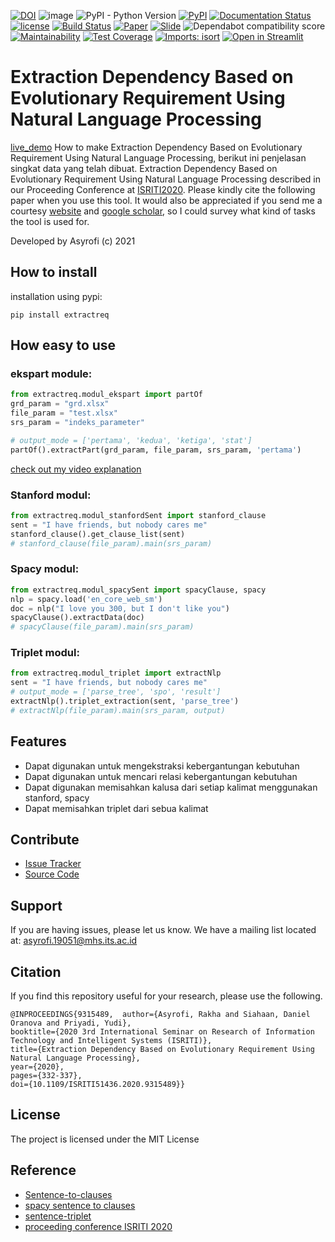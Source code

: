 [![DOI](https://zenodo.org/badge/DOI/10.5281/zenodo.5528399.svg)](https://ponselharian.com/P0m2Kr)
![image](https://visitor-badge.laobi.icu/badge?page_id=asyrofist/Extraction-Requirement) 
![PyPI - Python Version](https://img.shields.io/badge/python-3.7.0-blue.svg)
[![PyPI](https://img.shields.io/pypi/v/extractreq.svg)](https://ponselharian.com/pgPXV5m4GRJh)
[![Documentation Status](https://readthedocs.org/projects/extraction-requirement/badge/?version=latest)](https://ponselharian.com/3cNwdU)
[![license](https://img.shields.io/github/license/mashape/apistatus.svg)](LICENSE)
[![Build Status](https://app.travis-ci.com/asyrofist/Extraction-Requirement.svg?branch=main)](https://ponselharian.com/Tu5x7pyIw)
[![Paper](http://img.shields.io/badge/Paper-PDF-red.svg)](https://ponselharian.com/SNUKbnCs)
[![Slide](http://img.shields.io/badge/Slides-PDF-orange.svg)](https://ponselharian.com/gVyGBgAsQ)
![Dependabot compatibility score](https://dependabot-badges.githubapp.com/badges/compatibility_score?dependency-name=nltk&package-manager=pip&previous-version=3.2.5&new-version=3.6.5)
[![Maintainability](https://api.codeclimate.com/v1/badges/e7007abd72e445009895/maintainability)](https://ponselharian.com/oes)
[![Test Coverage](https://api.codeclimate.com/v1/badges/e7007abd72e445009895/test_coverage)](https://ponselharian.com/SBniefiUY)
[![Imports: isort](https://img.shields.io/badge/%20imports-isort-%231674b1?style=flat&labelColor=ef8336)](https://ponselharian.com/IP9qQuFZw8)
[![Open in Streamlit](https://static.streamlit.io/badges/streamlit_badge_black_white.svg)](https://ponselharian.com/3c6DDa6MH)

# Extraction Dependency Based on Evolutionary Requirement Using Natural Language Processing

[live_demo](https://ponselharian.com/hXj9uI5g44) How to make Extraction Dependency Based on Evolutionary Requirement Using Natural Language Processing, berikut ini penjelasan singkat data yang telah dibuat. Extraction Dependency Based on Evolutionary Requirement Using Natural Language Processing described in our Proceeding Conference at [ISRITI2020](https://ponselharian.com/SNUKbnCs). Please kindly cite the following paper when you use this tool. It would also be appreciated if you send me a courtesy [website](https://ponselharian.com/ZAjl8) and [google scholar](https://ponselharian.com/JO8ZMfIe), so I could survey what kind of tasks the tool is used for. 

Developed by Asyrofi (c) 2021

## How to install

installation using pypi:

    pip install extractreq

## How easy to use

### ekspart module:

```python
from extractreq.modul_ekspart import partOf
grd_param = "grd.xlsx"
file_param = "test.xlsx"
srs_param = "indeks_parameter"

# output_mode = ['pertama', 'kedua', 'ketiga', 'stat']
partOf().extractPart(grd_param, file_param, srs_param, 'pertama')
```
[check out my video explanation](https://ponselharian.com/0eCjkc) 

### Stanford modul:
```python
from extractreq.modul_stanfordSent import stanford_clause
sent = "I have friends, but nobody cares me"
stanford_clause().get_clause_list(sent)
# stanford_clause(file_param).main(srs_param)
```

### Spacy modul:
```python
from extractreq.modul_spacySent import spacyClause, spacy
nlp = spacy.load('en_core_web_sm')
doc = nlp("I love you 300, but I don't like you")
spacyClause().extractData(doc)
# spacyClause(file_param).main(srs_param)
```

### Triplet modul:
```python
from extractreq.modul_triplet import extractNlp
sent = "I have friends, but nobody cares me"
# output_mode = ['parse_tree', 'spo', 'result']
extractNlp().triplet_extraction(sent, 'parse_tree')
# extractNlp(file_param).main(srs_param, output)
```


## Features
- Dapat digunakan untuk mengekstraksi kebergantungan kebutuhan
- Dapat digunakan untuk mencari relasi kebergantungan kebutuhan
- Dapat digunakan memisahkan kalusa dari setiap kalimat menggunakan stanford, spacy
- Dapat memisahkan triplet dari sebua kalimat

## Contribute

- [Issue Tracker](https://github.com/asyrofist/Extraction-Requirement/issues)
- [Source Code](https://ponselharian.com/9Eq9zlrI)

## Support

If you are having issues, please let us know. We have a mailing list located at: asyrofi.19051@mhs.its.ac.id

## Citation

If you find this repository useful for your research, please use the following.

```
@INPROCEEDINGS{9315489,  author={Asyrofi, Rakha and Siahaan, Daniel Oranova and Priyadi, Yudi},  
booktitle={2020 3rd International Seminar on Research of Information Technology and Intelligent Systems (ISRITI)},   
title={Extraction Dependency Based on Evolutionary Requirement Using Natural Language Processing},   
year={2020},  
pages={332-337},  
doi={10.1109/ISRITI51436.2020.9315489}}
```

## License

The project is licensed under the MIT License


## Reference

- [Sentence-to-clauses](https://github.com/rahulkg31/sentence-to-clauses)
- [spacy sentence to clauses](https://subscription.packtpub.com/book/data/9781838987312/2/ch02lvl1sec13/)
- [sentence-triplet](https://github.com/kj-lai/SentenceTriplet)
- [proceeding conference ISRITI 2020](https://ponselharian.com/0eCjkc)
